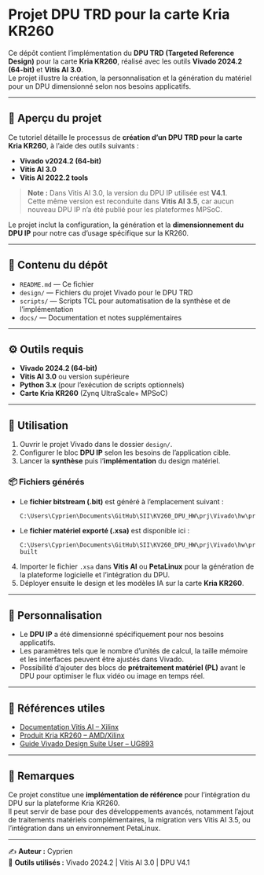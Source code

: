 # Projet DPU TRD pour la carte Kria KR260

Ce dépôt contient l’implémentation du **DPU TRD (Targeted Reference Design)** pour la carte **Kria KR260**, réalisé avec les outils **Vivado 2024.2 (64-bit)** et **Vitis AI 3.0**.  
Le projet illustre la création, la personnalisation et la génération du matériel pour un DPU dimensionné selon nos besoins applicatifs.

---

## 🧭 Aperçu du projet

Ce tutoriel détaille le processus de **création d’un DPU TRD pour la carte Kria KR260**, à l’aide des outils suivants :

- **Vivado v2024.2 (64-bit)**
- **Vitis AI 3.0**
- **Vitis AI 2022.2 tools**

> **Note :** Dans Vitis AI 3.0, la version du DPU IP utilisée est **V4.1**.  
> Cette même version est reconduite dans **Vitis AI 3.5**, car aucun nouveau DPU IP n’a été publié pour les plateformes MPSoC.

Le projet inclut la configuration, la génération et la **dimensionnement du DPU IP** pour notre cas d’usage spécifique sur la KR260.

---

## 📁 Contenu du dépôt

- `README.md` — Ce fichier  
- `design/` — Fichiers du projet Vivado pour le DPU TRD  
- `scripts/` — Scripts TCL pour automatisation de la synthèse et de l’implémentation  
- `docs/` — Documentation et notes supplémentaires  

---

## ⚙️ Outils requis

- **Vivado 2024.2 (64-bit)**  
- **Vitis AI 3.0** ou version supérieure  
- **Python 3.x** (pour l’exécution de scripts optionnels)  
- **Carte Kria KR260** (Zynq UltraScale+ MPSoC)

---

## 🚀 Utilisation

1. Ouvrir le projet Vivado dans le dossier `design/`.  
2. Configurer le bloc **DPU IP** selon les besoins de l’application cible.  
3. Lancer la **synthèse** puis l’**implémentation** du design matériel.  

### 📦 Fichiers générés

- Le **fichier bitstream (.bit)** est généré à l’emplacement suivant :
  ```
  C:\Users\Cyprien\Documents\GitHub\SII\KV260_DPU_HW\prj\Vivado\hw\prj\KV260.runs\impl_1_01
  ```

- Le **fichier matériel exporté (.xsa)** est disponible ici :
  ```
  C:\Users\Cyprien\Documents\GitHub\SII\KV260_DPU_HW\prj\Vivado\hw\pre-built
  ```

4. Importer le fichier `.xsa` dans **Vitis AI** ou **PetaLinux** pour la génération de la plateforme logicielle et l’intégration du DPU.  
5. Déployer ensuite le design et les modèles IA sur la carte **Kria KR260**.

---

## 🧩 Personnalisation

- Le **DPU IP** a été dimensionné spécifiquement pour nos besoins applicatifs.  
- Les paramètres tels que le nombre d’unités de calcul, la taille mémoire et les interfaces peuvent être ajustés dans Vivado.  
- Possibilité d’ajouter des blocs de **prétraitement matériel (PL)** avant le DPU pour optimiser le flux vidéo ou image en temps réel.

---

## 🔗 Références utiles

- [Documentation Vitis AI – Xilinx](https://www.xilinx.com/products/design-tools/vitis/vitis-ai.html)  
- [Produit Kria KR260 – AMD/Xilinx](https://www.xilinx.com/products/boards-and-kits/kria/kr260.html)  
- [Guide Vivado Design Suite User – UG893](https://docs.xilinx.com/)  

---

## 📜 Remarques

Ce projet constitue une **implémentation de référence** pour l’intégration du DPU sur la plateforme Kria KR260.  
Il peut servir de base pour des développements avancés, notamment l’ajout de traitements matériels complémentaires, la migration vers Vitis AI 3.5, ou l’intégration dans un environnement PetaLinux.

---

✍️ **Auteur :** Cyprien  
📅 **Outils utilisés :** Vivado 2024.2 | Vitis AI 3.0 | DPU V4.1  
